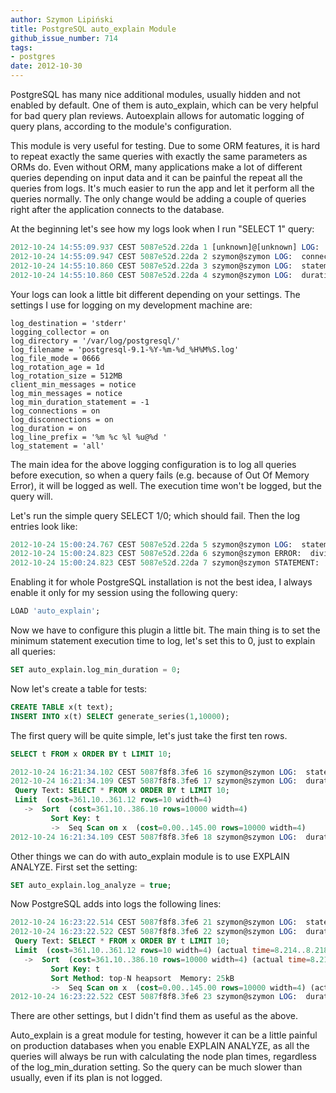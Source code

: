 ```yaml
---
author: Szymon Lipiński
title: PostgreSQL auto_explain Module
github_issue_number: 714
tags:
- postgres
date: 2012-10-30
---
```


PostgreSQL has many nice additional modules, usually hidden and not enabled by default. One of them is auto_explain, which can be very helpful for bad query plan reviews. Autoexplain allows for automatic logging of query plans, according to the module's configuration.

This module is very useful for testing. Due to some ORM features, it is hard to repeat exactly the same queries with exactly the same parameters as ORMs do. Even without ORM, many applications make a lot of different queries depending on input data and it can be painful the repeat all the queries from logs. It's much easier to run the app and let it perform all the queries normally. The only change would be adding a couple of queries right after the application connects to the database.

At the beginning let's see how my logs look when I run "SELECT 1" query:

```sql
2012-10-24 14:55:09.937 CEST 5087e52d.22da 1 [unknown]@[unknown] LOG:  connection received: host=127.0.0.1 port=33004
2012-10-24 14:55:09.947 CEST 5087e52d.22da 2 szymon@szymon LOG:  connection authorized: user=szymon database=szymon
2012-10-24 14:55:10.860 CEST 5087e52d.22da 3 szymon@szymon LOG:  statement: SELECT 1;
2012-10-24 14:55:10.860 CEST 5087e52d.22da 4 szymon@szymon LOG:  duration: 0.314 ms
```

Your logs can look a little bit different depending on your settings. The settings I use for logging on my development machine are:

```plain
log_destination = 'stderr'
logging_collector = on
log_directory = '/var/log/postgresql/'
log_filename = 'postgresql-9.1-%Y-%m-%d_%H%M%S.log'
log_file_mode = 0666
log_rotation_age = 1d
log_rotation_size = 512MB
client_min_messages = notice
log_min_messages = notice
log_min_duration_statement = -1
log_connections = on
log_disconnections = on
log_duration = on
log_line_prefix = '%m %c %l %u@%d '
log_statement = 'all'
```

The main idea for the above logging configuration is to log all queries before execution, so when a query fails (e.g. because of Out Of Memory Error), it will be logged as well. The execution time won't be logged, but the query will.

Let's run the simple query SELECT 1/0; which should fail. Then the log entries look like:

```sql
2012-10-24 15:00:24.767 CEST 5087e52d.22da 5 szymon@szymon LOG:  statement: SELECT 1/0;
2012-10-24 15:00:24.823 CEST 5087e52d.22da 6 szymon@szymon ERROR:  division by zero
2012-10-24 15:00:24.823 CEST 5087e52d.22da 7 szymon@szymon STATEMENT:  SELECT 1/0;
```

Enabling it for whole PostgreSQL installation is not the best idea, I always enable it only for my session using the following query:

```sql
LOAD 'auto_explain';
```

Now we have to configure this plugin a little bit. The main thing is to set the minimum statement execution time to log, let's set this to 0, just to explain all queries:

```sql
SET auto_explain.log_min_duration = 0;
```

Now let's create a table for tests:

```sql
CREATE TABLE x(t text);
INSERT INTO x(t) SELECT generate_series(1,10000);
```

The first query will be quite simple, let's just take the first ten rows.

```sql
SELECT t FROM x ORDER BY t LIMIT 10;
```

```sql
2012-10-24 16:21:34.102 CEST 5087f8f8.3fe6 16 szymon@szymon LOG:  statement: SELECT * FROM x ORDER BY t LIMIT 10;
2012-10-24 16:21:34.109 CEST 5087f8f8.3fe6 17 szymon@szymon LOG:  duration: 6.586 ms  plan:
 Query Text: SELECT * FROM x ORDER BY t LIMIT 10;
 Limit  (cost=361.10..361.12 rows=10 width=4)
   ->  Sort  (cost=361.10..386.10 rows=10000 width=4)
         Sort Key: t
         ->  Seq Scan on x  (cost=0.00..145.00 rows=10000 width=4)
2012-10-24 16:21:34.109 CEST 5087f8f8.3fe6 18 szymon@szymon LOG:  duration: 7.285 ms
```

Other things we can do with auto_explain module is to use EXPLAIN ANALYZE. First set the setting:

```sql
SET auto_explain.log_analyze = true;
```

Now PostgreSQL adds into logs the following lines:

```sql
2012-10-24 16:23:22.514 CEST 5087f8f8.3fe6 21 szymon@szymon LOG:  statement: SELECT * FROM x ORDER BY t LIMIT 10;
2012-10-24 16:23:22.522 CEST 5087f8f8.3fe6 22 szymon@szymon LOG:  duration: 8.248 ms  plan:
 Query Text: SELECT * FROM x ORDER BY t LIMIT 10;
 Limit  (cost=361.10..361.12 rows=10 width=4) (actual time=8.214..8.218 rows=10 loops=1)
   ->  Sort  (cost=361.10..386.10 rows=10000 width=4) (actual time=8.211..8.213 rows=10 loops=1)
         Sort Key: t
         Sort Method: top-N heapsort  Memory: 25kB
         ->  Seq Scan on x  (cost=0.00..145.00 rows=10000 width=4) (actual time=0.032..2.663 rows=10000 loops=1)
2012-10-24 16:23:22.522 CEST 5087f8f8.3fe6 23 szymon@szymon LOG:  duration: 8.722 ms
```

There are other settings, but I didn't find them as useful as the above.

Auto_explain is a great module for testing, however it can be a little painful on production databases when you enable EXPLAIN ANALYZE, as all the queries will always be run with calculating the node plan times, regardless of the log_min_duration setting. So the query can be much slower than usually, even if its plan is not logged.
